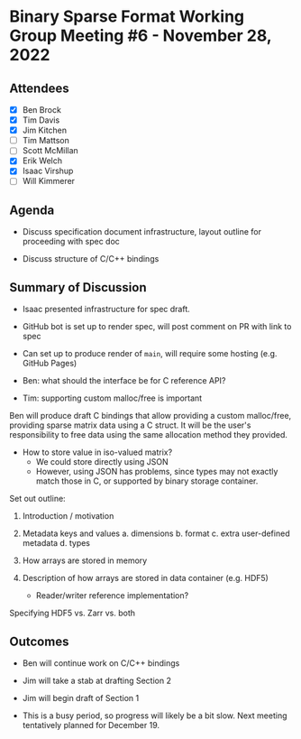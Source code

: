 # Binary Sparse Format Working Group Meeting #6 - November 28, 2022

## Attendees
- [X] Ben Brock
- [X] Tim Davis
- [X] Jim Kitchen
- [ ] Tim Mattson
- [ ] Scott McMillan
- [X] Erik Welch
- [X] Isaac Virshup
- [ ] Will Kimmerer

## Agenda

- Discuss specification document infrastructure, layout outline for proceeding with spec doc

- Discuss structure of C/C++ bindings

## Summary of Discussion

- Isaac presented infrastructure for spec draft.
- GitHub bot is set up to render spec, will post comment on PR with link to spec
- Can set up to produce render of `main`, will require some hosting (e.g. GitHub Pages)

- Ben: what should the interface be for C reference API?
- Tim: supporting custom malloc/free is important

Ben will produce draft C bindings that allow providing a custom malloc/free,
providing sparse matrix data using a C struct.  It will be the user's responsibility
to free data using the same allocation method they provided.

- How to store value in iso-valued matrix?
  * We could store directly using JSON
  * However, using JSON has problems, since types may not exactly match those
    in C, or supported by binary storage container.

Set out outline:

1. Introduction / motivation

2. Metadata keys and values
   a. dimensions
   b. format
   c. extra user-defined metadata
   d. types

3. How arrays are stored in memory

4. Description of how arrays are stored in data container (e.g. HDF5)
   - Reader/writer reference implementation?

Specifying HDF5 vs. Zarr vs. both


## Outcomes
- Ben will continue work on C/C++ bindings
- Jim will take a stab at drafting Section 2
- Jim will begin draft of Section 1

- This is a busy period, so progress will likely be a bit slow.
  Next meeting tentatively planned for December 19.

